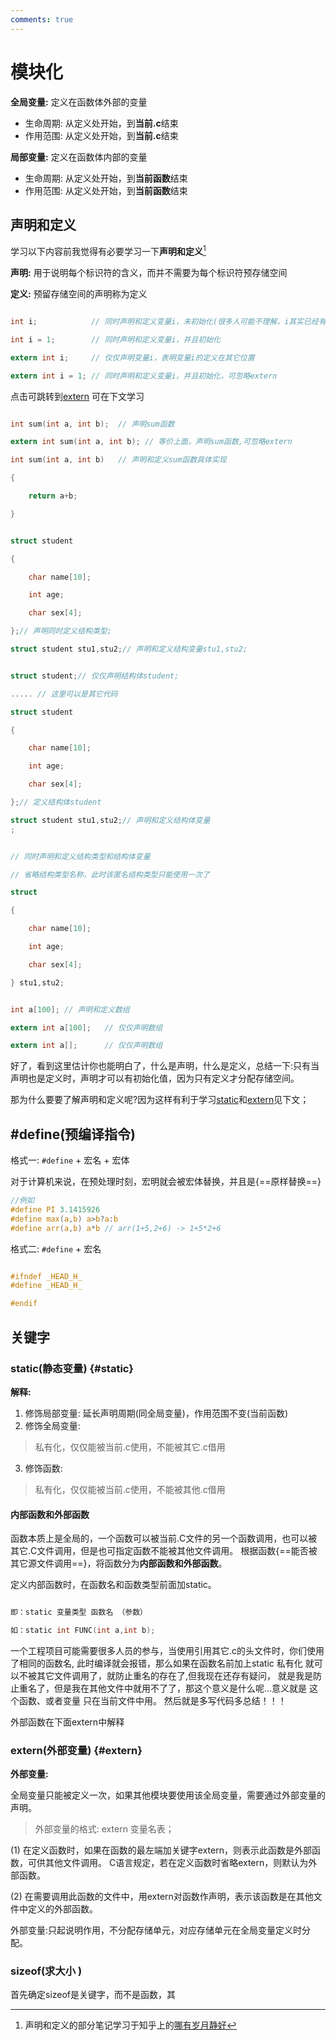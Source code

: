 ```yaml
---
comments: true
---
```

# 模块化

**全局变量:** 定义在函数体外部的变量

* 生命周期: 从定义处开始，到**当前.c**结束
* 作用范围: 从定义处开始，到**当前.c**结束

**局部变量:** 定义在函数体内部的变量

* 生命周期: 从定义处开始，到**当前函数**结束
* 作用范围: 从定义处开始，到**当前函数**结束

## 声明和定义

学习以下内容前我觉得有必要学习一下**声明和定义**[^1]

**声明:** 用于说明每个标识符的含义，而并不需要为每个标识符预存储空间 

**定义:** 预留存储空间的声明称为定义

```c title="变量的声明和定义"

int i;            // 同时声明和定义变量i，未初始化(很多人可能不理解，i其实已经有了初始值是随机值，在全局变量是是0)

int i = 1;        // 同时声明和定义变量i，并且初始化

extern int i;     // 仅仅声明变量i，表明变量i的定义在其它位置

extern int i = 1; // 同时声明和定义变量i，并且初始化，可忽略extern

```

点击可跳转到[extern](#extern) 可在下文学习

```c title="函数的声明和定义"

int sum(int a, int b);  // 声明sum函数

extern int sum(int a, int b); // 等价上面，声明sum函数,可忽略extern

int sum(int a, int b)   // 声明和定义sum函数具体实现

{

    return a+b;

}

```

```c title="结构体的声明和定义1"

struct student

{

    char name[10];

    int age;

    char sex[4];

};// 声明同时定义结构类型;

struct student stu1,stu2;// 声明和定义结构变量stu1,stu2;

```

```c title="结构体的声明和定义2"

struct student;// 仅仅声明结构体student;

..... // 这里可以是其它代码

struct student

{

    char name[10];

    int age;

    char sex[4];

};// 定义结构体student

struct student stu1,stu2;// 声明和定义结构体变量
;

```

```c title="结构体的声明和定义3"

// 同时声明和定义结构类型和结构体变量

// 省略结构类型名称，此时该匿名结构类型只能使用一次了

struct

{

    char name[10];

    int age;

    char sex[4];

} stu1,stu2;

```

```c title="数组的声明和定义"

int a[100]; // 声明和定义数组

extern int a[100];   // 仅仅声明数组

extern int a[];      // 仅仅声明数组

```

好了，看到这里估计你也能明白了，什么是声明，什么是定义，总结一下:只有当声明也是定义时，声明才可以有初始化值，因为只有定义才分配存储空间。

那为什么要要了解声明和定义呢?因为这样有利于学习[static](#static)和[extern](#extern)见下文；

## #define(预编译指令)

格式一:  `#define` + 宏名 + 宏体

对于计算机来说，在预处理时刻，宏明就会被宏体替换，并且是{==原样替换==}

```c
//例如
#define PI 3.1415926
#define max(a,b) a>b?a:b
#define arr(a,b) a*b // arr(1+5,2+6) -> 1+5*2+6

```

格式二: `#define` + 宏名

```c

#ifndef _HEAD_H_
#define _HEAD_H_

#endif

```

## 关键字

### static(静态变量) {#static}

**解释:**

1. 修饰局部变量: 延长声明周期(同全局变量)，作用范围不变(当前函数)
2. 修饰全局变量:

> 私有化，仅仅能被当前.c使用，不能被其它.c借用

3. 修饰函数:

> 私有化，仅仅能被当前.c使用，不能被其他.c借用

#### 内部函数和外部函数

函数本质上是全局的，一个函数可以被当前.C文件的另一个函数调用，也可以被其它.C文件调用，但是也可指定函数不能被其他文件调用。
根据函数{==能否被其它源文件调用==}，将函数分为**内部函数和外部函数**。

定义内部函数时，在函数名和函数类型前面加static。
```c

即：static 变量类型 函数名 （参数）

如：static int FUNC(int a,int b);

```

一个工程项目可能需要很多人员的参与，当使用引用其它.c的头文件时，你们使用了相同的函数名,
此时编译就会报错，那么如果在函数名前加上static 私有化 就可以不被其它文件调用了，就防止重名的存在了,但我现在还存有疑问，
就是我是防止重名了，但是我在其他文件中就用不了了，那这个意义是什么呢...意义就是 这个函数、或者变量 只在当前文件中用。
然后就是多写代码多总结！！！

外部函数在下面extern中解释

### extern(外部变量) {#extern}

**外部变量:**

全局变量只能被定义一次，如果其他模块要使用该全局变量，需要通过外部变量的声明。

> 外部变量的格式:  extern 变量名表；

(1) 在定义函数时，如果在函数的最左端加关键字extern，则表示此函数是外部函数，可供其他文件调用。
C语言规定，若在定义函数时省略extern，则默认为外部函数。

(2) 在需要调用此函数的文件中，用extern对函数作声明，表示该函数是在其他文件中定义的外部函数。

外部变量:只起说明作用，不分配存储单元，对应存储单元在全局变量定义时分配。

### sizeof(求大小 )

首先确定sizeof是关键字，而不是函数，其 

[^1]: 声明和定义的部分笔记学习于知乎上的[哪有岁月静好](https://zhuanlan.zhihu.com/p/162578969)
 
